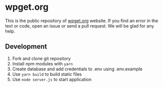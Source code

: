 # wpget.org

This is the public repository of [wpget.org](https://wpget.org) website. 
If you find an error in the text or code, open an issue or send a pull request. 
We will be glad for any help.

## Development

1. Fork and clone git repository
2. Install npm modules with `yarn`
3. Create database and add credentials to .env using .env.example
4. Use `yarn build` to build static files
5. Use `node server.js` to start application